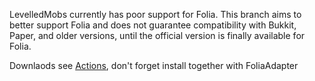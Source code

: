LevelledMobs currently has poor support for Folia. This branch aims to better support Folia and does not guarantee compatibility with Bukkit, Paper, and older versions, until the official version is finally available for Folia.

Downlaods see [Actions](https://github.com/KujouMolean/LevelledMobs/actions), don't forget install together with FoliaAdapter
